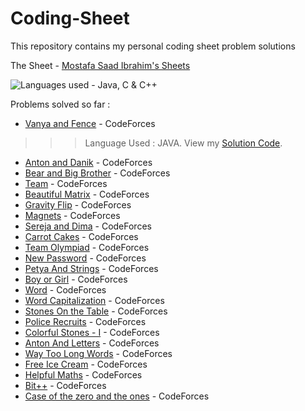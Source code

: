 # Coding-Sheet

This repository contains my personal coding sheet problem solutions

The Sheet - [Mostafa Saad Ibrahim's Sheets](https://docs.google.com/spreadsheets/d/1SYsihU8c29GM8dsyZdniAbrLKSHLHYUZrguvOok3B1s/edit?usp=sharing)

![Languages used - Java, C & C++](https://superfamilyprotector.com/blog/wp-content/uploads/2018/09/Programming-Languages.jpg)

Problems solved so far :

- [Vanya and Fence](http://codeforces.com/contest/677/problem/A) - CodeForces
>>> Language Used : JAVA. View my [Solution Code](http://codeforces.com/contest/677/submission/57800206).
- [Anton and Danik](http://codeforces.com/contest/734/problem/A) - CodeForces
- [Bear and Big Brother](http://codeforces.com/contest/791/problem/A) - CodeForces
- [Team](http://codeforces.com/contest/231/problem/A) - CodeForces
- [Beautiful Matrix](http://codeforces.com/contest/231/problem/A) - CodeForces
- [Gravity Flip](http://codeforces.com/contest/405/problem/A) - CodeForces
- [Magnets](http://codeforces.com/contest/344/problem/A) - CodeForces
- [Sereja and Dima](http://codeforces.com/contest/381/problem/A) - CodeForces
- [Carrot Cakes](http://codeforces.com/contest/799/problem/A) - CodeForces
- [Team Olympiad](http://codeforces.com/contest/490/problem/A) - CodeForces
- [New Password](http://codeforces.com/contest/770/problem/A) - CodeForces
- [Petya And Strings](http://codeforces.com/contest/112/problem/A) - CodeForces
- [Boy or Girl](http://codeforces.com/contest/236/problem/A) - CodeForces
- [Word](http://codeforces.com/contest/59/problem/A) - CodeForces
- [Word Capitalization](http://codeforces.com/contest/281/problem/A) - CodeForces
- [Stones On the Table](http://codeforces.com/contest/266/problem/A) - CodeForces
- [Police Recruits](http://codeforces.com/contest/427/problem/A) - CodeForces
- [Colorful Stones - I](http://codeforces.com/contest/265/problem/A) - CodeForces
- [Anton And Letters](http://codeforces.com/contest/443/problem/A) - CodeForces
- [Way Too Long Words](http://codeforces.com/contest/71/problem/A) - CodeForces
- [Free Ice Cream](http://codeforces.com/contest/686/problem/A) - CodeForces
- [Helpful Maths](http://codeforces.com/contest/339/problem/A) - CodeForces
- [Bit++](http://codeforces.com/contest/282/problem/A) - CodeForces
- [Case of the zero and the ones](http://codeforces.com/contest/556/problem/A) - CodeForces

